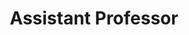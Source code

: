 ---
title: Assistant Professor
category: Test Category
details: test details
duration: <strong>Royal Global University, Guwahati</strong> <br> August, 2019 - Present
excerpt: 
order: 1
---